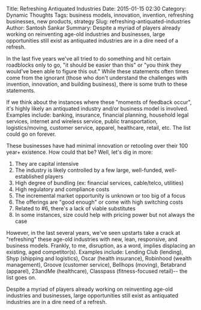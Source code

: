 Title: Refreshing Antiquated Industries
Date: 2015-01-15 02:30
Category: Dynamic Thoughts
Tags:  business models, innovation, invention, refreshing businesses, new products, strategy
Slug:  refreshing-antiquated-industries
Author: Santosh Sankar
Summary: Despite a myriad of players already working on reinventing age-old industries and businesses, large opportunities still exist as antiquated industries are in a dire need of a refresh.

In the last five years we've all tried to do something and hit certain roadblocks only to go, "it should be easier than this" or "you think they would've been able to figure this out." While these statements often times come from the ignorant (those who don't understand the challenges with invention, innovation, and building business), there is some truth to these statements.

If we think about the instances where these "moments of feedback occur", it's highly likely an antiquated industry and/or business model is involved. Examples include: banking, insurance, financial planning, household legal services, internet and wireless service, public transportation, logistics/moving, customer service, apparel, healthcare, retail, etc. The list could go on forever.

These businesses have had minimal innovation or retooling over their 100 year+ existence. How could that be? Well, let's dig in more:

1. They are capital intensive
2. The industry is likely controlled by a few large, well-funded, well-established players
3. High degree of bundling (ex: financial services, cable/telco, utilities)
4. High regulatory and compliance costs
5. The incremental market opportunity is unknown or too big of a focus
6. The offerings are "good enough" or come with high switching costs
7. Related to #6, there's a lack of viable substitutes
8. In some instances, size could help with pricing power but not always the case

However, in the last several years, we've seen upstarts take a crack at "refreshing" these age-old industries with new, lean, responsive, and business models. Frankly, to me, disruption, as a word, implies displacing an existing, aged competitor(s). Examples include: Lending Club (lending), Shyp (shipping and logistics), Oscar (health insurance), Robinhood (wealth management), Groove (customer service), Bellhops (moving), Betabrand (apparel), 23andMe (healthcare), Classpass (fitness-focused retail)-- the list goes on.

Despite a myriad of players already working on reinventing age-old industries and businesses, large opportunities still exist as antiquated industries are in a dire need of a refresh.